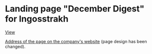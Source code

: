 # Landing page "December Digest" for Ingosstrakh

[View](https://richpeach-bot.github.io/ingos_december_digest/)

[Address of the page on the company's website](https://www.ingos.ru/company/blog/2021/new-year-trip/) (page design has been changed).
